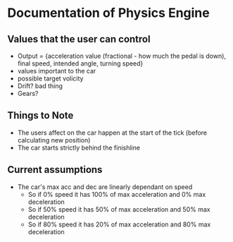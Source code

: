 # Documentation of Physics Engine

## Values that the user can control
- Output = {acceleration value (fractional - how much the pedal is down), final speed, intended angle, turning speed}
 - values important to the car
 - possible target volicity
 - Drift? bad thing
 - Gears?

## Things to Note
 - The users affect on the car happen at the start of the tick (before calculating new position)
 - The car starts strictly behind the finishline


## Current assumptions
 - The car's max acc and dec are linearly dependant on speed
    - So if 0% speed it has 100% of max acceleration and 0% max deceleration
    - So if 50% speed it has 50% of max acceleration and 50% max deceleration
    - So if 80% speed it has 20% of max acceleration and 80% max deceleration
